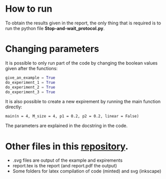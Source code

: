 # How to run
To obtain the results given in the report, the only thing that is required is to run the python file **Stop-and-wait_protocol.py**. 
# Changing parameters
It is possible to only run part of the code by changing the boolean values given after the functions:
```python
give_an_example = True
do_experiment_1 = True
do_experiment_2 = True
do_experiment_3 = True
```
It is also possible to create a new expirement by running the main function directly:
```
main(n = 4, M_size = 4, p1 = 0.2, p2 = 0.2, linear = False)
```
The parameters are explained in the docstring in the code.
# Other files in this [repository](https://github.com/SjdTl/Data-communications-networking.git).
- .svg files are output of the example and expirements
- report.tex is the report (and report.pdf the output)
- Some folders for latex compilation of code (minted) and svg (inkscape)
